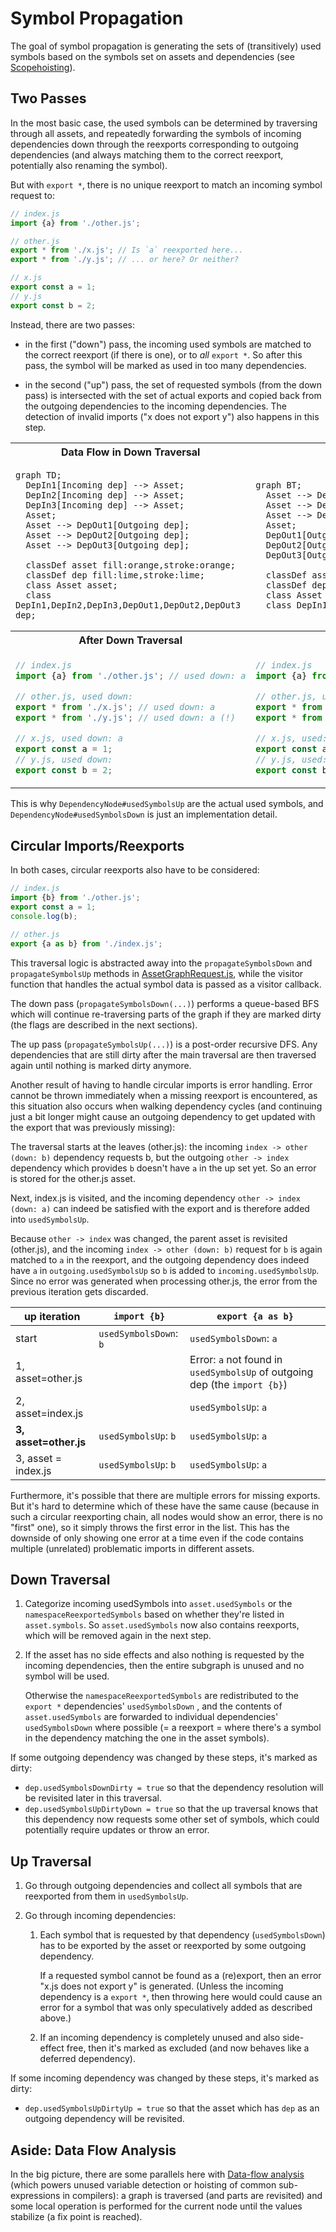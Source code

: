 # Symbol Propagation

The goal of symbol propagation is generating the sets of (transitively) used symbols based on the symbols set on assets and dependencies (see [Scopehoisting](Scopehoisting.md)).

## Two Passes

In the most basic case, the used symbols can be determined by traversing through all assets, and repeatedly forwarding the symbols of incoming dependencies down through the reexports corresponding to outgoing dependencies (and always matching them to the correct reexport, potentially also renaming the symbol).

But with `export *`, there is no unique reexport to match an incoming symbol request to:

```js
// index.js
import {a} from './other.js';

// other.js
export * from './x.js'; // Is `a` reexported here...
export * from './y.js'; // ... or here? Or neither?

// x.js
export const a = 1;
// y.js
export const b = 2;
```

Instead, there are two passes:

- in the first ("down") pass, the incoming used symbols are matched to the correct reexport (if there is one), or to _all_ `export *`. So after this pass, the symbol will be marked as used in too many dependencies.

- in the second ("up") pass, the set of requested symbols (from the down pass) is intersected with the set of actual exports and copied back from the outgoing dependencies to the incoming dependencies. The detection of invalid imports ("x does not export y") also happens in this step.

<table>
<tr><th>Data Flow in Down Traversal</th><th>Data Flow in Up Traversal</th></tr>
<tr><td>

```mermaid
graph TD;
  DepIn1[Incoming dep] --> Asset;
  DepIn2[Incoming dep] --> Asset;
  DepIn3[Incoming dep] --> Asset;
  Asset;
  Asset --> DepOut1[Outgoing dep];
  Asset --> DepOut2[Outgoing dep];
  Asset --> DepOut3[Outgoing dep];

  classDef asset fill:orange,stroke:orange;
  classDef dep fill:lime,stroke:lime;
  class Asset asset;
  class DepIn1,DepIn2,DepIn3,DepOut1,DepOut2,DepOut3 dep;
```

</td><td>

```mermaid
graph BT;
  Asset --> DepIn1[Incoming dep];
  Asset --> DepIn2[Incoming dep];
  Asset --> DepIn3[Incoming dep];
  Asset;
  DepOut1[Outgoing dep] --> Asset;
  DepOut2[Outgoing dep] --> Asset;
  DepOut3[Outgoing dep] --> Asset;

  classDef asset fill:orange,stroke:orange;
  classDef dep fill:lime,stroke:lime;
  class Asset asset;
  class DepIn1,DepIn2,DepIn3,DepOut1,DepOut2,DepOut3 dep;
```

</td></tr>

<tr><th>After Down Traversal</th><th>After Up Traversal</th></tr>
<tr><td>

```js
// index.js
import {a} from './other.js'; // used down: a

// other.js, used down:
export * from './x.js'; // used down: a
export * from './y.js'; // used down: a (!)

// x.js, used down: a
export const a = 1;
// y.js, used down:
export const b = 2;
```

</td><td>

```js
// index.js
import {a} from './other.js'; // used down: a, used up: a

// other.js, used down:
export * from './x.js'; // used down: a, used up: a
export * from './y.js'; // used down: a, used up:

// x.js, used: a
export const a = 1;
// y.js, used:
export const b = 2;
```

</tr>
</table>

This is why `DependencyNode#usedSymbolsUp` are the actual used symbols, and `DependencyNode#usedSymbolsDown` is just an implementation detail.

## Circular Imports/Reexports

In both cases, circular reexports also have to be considered:

```js
// index.js
import {b} from './other.js';
export const a = 1;
console.log(b);

// other.js
export {a as b} from './index.js';
```

This traversal logic is abstracted away into the `propagateSymbolsDown` and `propagateSymbolsUp` methods in [AssetGraphRequest.js](../packages/core/core/src/requests/AssetGraphRequest.js), while the visitor function that handles the actual symbol data is passed as a visitor callback.

The down pass (`propagateSymbolsDown(...)`) performs a queue-based BFS which will continue re-traversing parts of the graph if they are marked dirty (the flags are described in the next sections).

The up pass (`propagateSymbolsUp(...)`) is a post-order recursive DFS. Any dependencies that are still dirty after the main traversal are then traversed again until nothing is marked dirty anymore.

Another result of having to handle circular imports is error handling. Error cannot be thrown immediately when a missing reexport is encountered, as this situation also occurs when walking dependency cycles (and continuing just a bit longer might cause an outgoing dependency to get updated with the export that was previously missing):

The traversal starts at the leaves (other.js): the incoming `index -> other (down: b)` dependency requests b, but the outgoing `other -> index` dependency which provides `b` doesn't have `a` in the up set yet. So an error is stored for the other.js asset.

Next, index.js is visited, and the incoming dependency `other -> index (down: a)` can indeed be satisfied with the export and is therefore added into `usedSymbolsUp`.

Because `other -> index` was changed, the parent asset is revisited (other.js), and the incoming `index -> other (down: b)` request for `b` is again matched to `a` in the reexport, and the outgoing dependency does indeed have `a` in `outgoing.usedSymbolsUp` so `b` is added to `incoming.usedSymbolsUp`. Since no error was generated when processing other.js, the error from the previous iteration gets discarded.

| up iteration          | `import {b}`           | `export {a as b}`                                                          |
| --------------------- | ---------------------- | -------------------------------------------------------------------------- |
| start                 | `usedSymbolsDown`: `b` | `usedSymbolsDown`: `a`                                                     |
| 1, asset=other.js     |                        | Error: `a` not found in `usedSymbolsUp` of outgoing dep (the `import {b}`) |
| 2, asset=index.js     |                        | `usedSymbolsUp`: `a`                                                       |
| **3, asset=other.js** | `usedSymbolsUp`: `b`   | `usedSymbolsUp`: `a`                                                       |
| 3, asset = index.js   | `usedSymbolsUp`: `b`   | `usedSymbolsUp`: `a`                                                       |

Furthermore, it's possible that there are multiple errors for missing exports. But it's hard to determine which of these have the same cause (because in such a circular reexporting chain, all nodes would show an error, there is no "first" one), so it simply throws the first error in the list. This has the downside of only showing one error at a time even if the code contains multiple (unrelated) problematic imports in different assets.

## Down Traversal

1. Categorize incoming usedSymbols into `asset.usedSymbols` or the `namespaceReexportedSymbols` based on whether they're listed in `asset.symbols`. So `asset.usedSymbols` now also contains reexports, which will be removed again in the next step.
2. If the asset has no side effects and also nothing is requested by the incoming dependencies, then the entire subgraph is unused and no symbol will be used.

   Otherwise the `namespaceReexportedSymbols` are redistributed to the `export *` dependencies' `usedSymbolsDown` , and the contents of `asset.usedSymbols` are forwarded to individual dependencies' `usedSymbolsDown` where possible (= a reexport = where there's a symbol in the dependency matching the one in the asset symbols).

If some outgoing dependency was changed by these steps, it's marked as dirty:

- `dep.usedSymbolsDownDirty = true` so that the dependency resolution will be revisited later in this traversal.
- `dep.usedSymbolsUpDirtyDown = true` so that the up traversal knows that this dependency now requests some other set of symbols, which could potentially require updates or throw an error.

## Up Traversal

1. Go through outgoing dependencies and collect all symbols that are reexported from them in `usedSymbolsUp`.
2. Go through incoming dependencies:

   1. Each symbol that is requested by that dependency (`usedSymbolsDown`) has to be exported by the asset or reexported by some outgoing dependency.

      If a requested symbol cannot be found as a (re)export, then an error "x.js does not export y" is generated. (Unless the incoming dependency is a `export *`, then throwing here would could cause an error for a symbol that was only speculatively added as described above.)

   2. If an incoming dependency is completely unused and also side-effect free, then it's marked as excluded (and now behaves like a deferred dependency).

If some incoming dependency was changed by these steps, it's marked as dirty:

- `dep.usedSymbolsUpDirtyUp = true` so that the asset which has `dep` as an outgoing dependency will be revisited.

## Aside: Data Flow Analysis

In the big picture, there are some parallels here with [Data-flow analysis](https://en.wikipedia.org/wiki/Data-flow_analysis) (which powers unused variable detection or hoisting of common sub-expressions in compilers): a graph is traversed (and parts are revisited) and some local operation is performed for the current node until the values stabilize (a fix point is reached).
